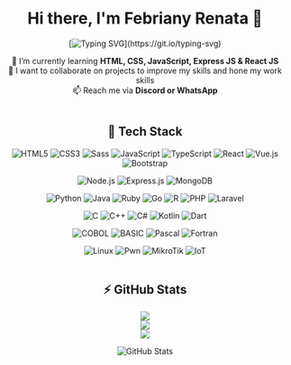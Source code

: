 <div align="center">

# Hi there, I'm Febriany Renata 👋

[![Typing SVG](https://readme-typing-svg.herokuapp.com?font=Fira+Code&size=25&duration=3000&pause=1000&color=4facfe&center=true&vCenter=true&width=600&lines=I'm+Web+Developer+%26+DevOps+Engineer;Always+Learning+New+Things;Welcome+to+My+GitHub+Profile!)](https://git.io/typing-svg)

🌱 I’m currently learning **HTML, CSS, JavaScript, Express JS & React JS**  
🤝 I want to collaborate on projects to improve my skills and hone my work skills    
📫 Reach me via **Discord or WhatsApp**

<!-- Garis gradient biru ungu -->
<img src="https://img.shields.io/badge/-‎-000000?style=flat&logo=none&labelColor=4facfe&color=purple&link=" width="100%" height="3px"/>

## 🚀 Tech Stack
![HTML5](https://img.shields.io/badge/html5-%23E34F26.svg?style=for-the-badge&logo=html5&logoColor=white)
![CSS3](https://img.shields.io/badge/css3-%231572B6.svg?style=for-the-badge&logo=css3&logoColor=white)
![Sass](https://img.shields.io/badge/Sass-hotpink.svg?style=for-the-badge&logo=Sass&logoColor=white)
![JavaScript](https://img.shields.io/badge/javascript-%23323330.svg?style=for-the-badge&logo=javascript&logoColor=%23F7DF1E)
![TypeScript](https://img.shields.io/badge/TypeScript-%23007ACC.svg?style=for-the-badge&logo=typescript&logoColor=white)
![React](https://img.shields.io/badge/react-%2320232a.svg?style=for-the-badge&logo=react&logoColor=%2361DAFB)
![Vue.js](https://img.shields.io/badge/vue.js-%2335495e.svg?style=for-the-badge&logo=vue.js&logoColor=%234FC08D)
![Bootstrap](https://img.shields.io/badge/bootstrap-%23563D7C.svg?style=for-the-badge&logo=bootstrap&logoColor=white)

![Node.js](https://img.shields.io/badge/node.js-6DA55F?style=for-the-badge&logo=node.js&logoColor=white)
![Express.js](https://img.shields.io/badge/express.js-%23404d59.svg?style=for-the-badge&logo=express&logoColor=%2361DAFB)
![MongoDB](https://img.shields.io/badge/MongoDB-%234ea94b.svg?style=for-the-badge&logo=mongodb&logoColor=white)

![Python](https://img.shields.io/badge/python-%233776AB.svg?style=for-the-badge&logo=python&logoColor=white)
![Java](https://img.shields.io/badge/java-%23ED8B00.svg?style=for-the-badge&logo=openjdk&logoColor=white)
![Ruby](https://img.shields.io/badge/ruby-%23CC342D.svg?style=for-the-badge&logo=ruby&logoColor=white)
![Go](https://img.shields.io/badge/go-%2300ADD8.svg?style=for-the-badge&logo=go&logoColor=white)
![R](https://img.shields.io/badge/r-%23276DC3.svg?style=for-the-badge&logo=r&logoColor=white)
![PHP](https://img.shields.io/badge/php-%23777BB4.svg?style=for-the-badge&logo=php&logoColor=white)
![Laravel](https://img.shields.io/badge/laravel-%23FF2D20.svg?style=for-the-badge&logo=laravel&logoColor=white)

![C](https://img.shields.io/badge/c-%2300599C.svg?style=for-the-badge&logo=c&logoColor=white)
![C++](https://img.shields.io/badge/c++-%2300599C.svg?style=for-the-badge&logo=c%2B%2B&logoColor=white)
![C#](https://img.shields.io/badge/c%23-%23239120.svg?style=for-the-badge&logo=c-sharp&logoColor=white)
![Kotlin](https://img.shields.io/badge/kotlin-%230095D5.svg?style=for-the-badge&logo=kotlin&logoColor=white)
![Dart](https://img.shields.io/badge/dart-%230175C2.svg?style=for-the-badge&logo=dart&logoColor=white)

![COBOL](https://img.shields.io/badge/COBOL-%23007ACC.svg?style=for-the-badge&logo=ibm&logoColor=white)
![BASIC](https://img.shields.io/badge/BASIC-%23007ACC.svg?style=for-the-badge&logo=basic&logoColor=white)
![Pascal](https://img.shields.io/badge/pascal-%233B5526.svg?style=for-the-badge&logo=delphi&logoColor=white)
![Fortran](https://img.shields.io/badge/fortran-%23734F96.svg?style=for-the-badge&logo=fortran&logoColor=white)

![Linux](https://img.shields.io/badge/linux-%23FCC624.svg?style=for-the-badge&logo=linux&logoColor=black)
![Pwn](https://img.shields.io/badge/pwn-%23000000.svg?style=for-the-badge&logo=linux&logoColor=white)
![MikroTik](https://img.shields.io/badge/mikrotik-%23E31837.svg?style=for-the-badge&logo=mikrotik&logoColor=white)
![IoT](https://img.shields.io/badge/IoT-%23007ACC.svg?style=for-the-badge&logo=internetofthings&logoColor=white)


<!-- Garis gradient biru ungu -->
<img src="https://img.shields.io/badge/-‎-000000?style=flat&logo=none&labelColor=4facfe&color=purple&link=" width="100%" height="3px"/>

## ⚡ GitHub Stats
![](https://github-readme-stats.vercel.app/api?username=FebrianyRenata02&show_icons=true&theme=radical)  
![](https://github-readme-streak-stats.herokuapp.com/?user=FebrianyRenata02&theme=radical)  
![](https://github-readme-stats.vercel.app/api/top-langs/?username=FebrianyRenata02&layout=compact&theme=radical)

![GitHub Stats](https://github-readme-stats.vercel.app/api?username=FebrianyRenata02&show_icons=true&bg_color=000000&title_color=8A2BE2&text_color=00BFFF&icon_color=9400D3)

<!-- Garis gradient biru ungu -->
<img src="https://img.shields.io/badge/-‎-000000?style=flat&logo=none&labelColor=4facfe&color=purple&link=" width="100%" height="3px"/>

</div>
